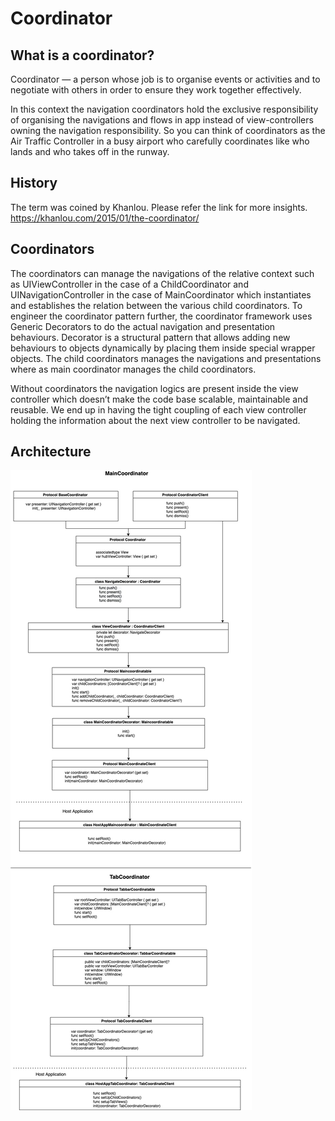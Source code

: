 # Coordinator
## What is a coordinator?
Coordinator — a person whose job is to organise events or activities and to negotiate with others in order to ensure they work together effectively. 

In this context the navigation coordinators hold the exclusive responsibility of organising the navigations and flows in app instead of view-controllers owning the navigation responsibility. So you can think of coordinators as the Air Traffic Controller in a busy airport who carefully coordinates like who lands and who takes off in the runway.

## History
The term was coined by Khanlou. Please refer the link for more insights. 
https://khanlou.com/2015/01/the-coordinator/

## Coordinators
The coordinators can manage the navigations of the relative context such as UIViewController in the case of a ChildCoordinator and UINavigationController in the case of MainCoordinator which instantiates and establishes the relation between the various child coordinators. To engineer the coordinator pattern further, the coordinator framework uses Generic Decorators to do the actual navigation and presentation behaviours. Decorator is a structural pattern that allows adding new behaviours to objects dynamically by placing them inside special wrapper objects. The child coordinators manages the navigations and presentations where as main coordinator manages the child coordinators.

Without coordinators the navigation logics are present inside the view controller which doesn’t make the code base scalable, maintainable and reusable. We end up in having the tight coupling of each view controller holding the information about the next view controller to be navigated.

## Architecture
![alt text](https://github.com/PratheeshBennet92/Coordinator/blob/main/Coordinator.jpg)
